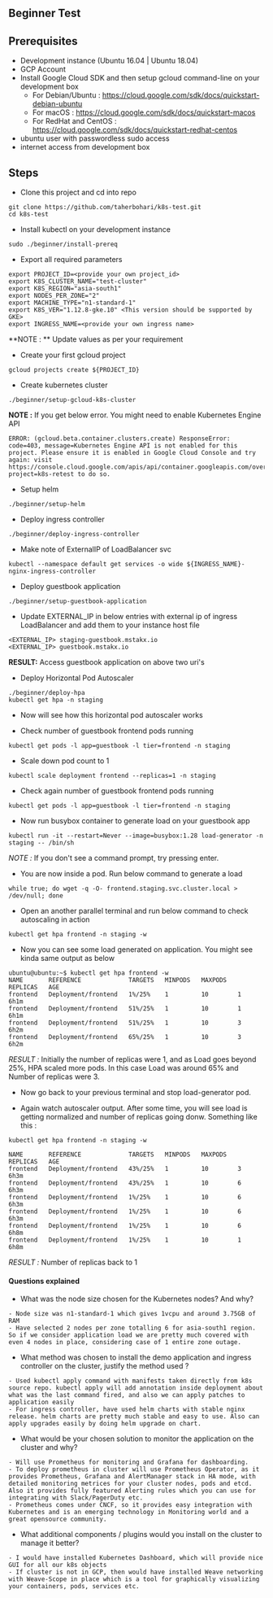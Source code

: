 ## Beginner Test

## Prerequisites
- Development instance (Ubuntu 16.04 | Ubuntu 18.04)
- GCP Account
- Install Google Cloud SDK and then setup gcloud command-line on your development box
  - For Debian/Ubuntu : https://cloud.google.com/sdk/docs/quickstart-debian-ubuntu
  - For macOS : https://cloud.google.com/sdk/docs/quickstart-macos
  - For RedHat and CentOS : https://cloud.google.com/sdk/docs/quickstart-redhat-centos
- ubuntu user with passwordless sudo access
- internet access from development box

## Steps
- Clone this project and cd into repo
```
git clone https://github.com/taherbohari/k8s-test.git
cd k8s-test
```

- Install kubectl on your development instance
```
sudo ./beginner/install-prereq
```

- Export all required parameters
```
export PROJECT_ID=<provide your own project_id>
export K8S_CLUSTER_NAME="test-cluster"
export K8S_REGION="asia-south1"
export NODES_PER_ZONE="2"
export MACHINE_TYPE="n1-standard-1"
export K8S_VER="1.12.8-gke.10" <This version should be supported by GKE>
export INGRESS_NAME=<provide your own ingress name>
```
**NOTE : ** Update values as per your requirement

- Create your first gcloud project
```
gcloud projects create ${PROJECT_ID}
```

- Create kubernetes cluster
```
./beginner/setup-gcloud-k8s-cluster
```
**NOTE :** If you get below error. You might need to enable Kubernetes Engine API
```
ERROR: (gcloud.beta.container.clusters.create) ResponseError: code=403, message=Kubernetes Engine API is not enabled for this project. Please ensure it is enabled in Google Cloud Console and try again: visit https://console.cloud.google.com/apis/api/container.googleapis.com/overview?project=k8s-retest to do so.
```

- Setup helm
```
./beginner/setup-helm
```

- Deploy ingress controller
```
./beginner/deploy-ingress-controller
```

- Make note of ExternalIP of LoadBalancer svc
```
kubectl --namespace default get services -o wide ${INGRESS_NAME}-nginx-ingress-controller
```

- Deploy guestbook application
```
./beginner/setup-guestbook-application
```

- Update EXTERNAL_IP in below entries with external ip of ingress LoadBalancer and add them to your instance host file
```
<EXTERNAL_IP> staging-guestbook.mstakx.io
<EXTERNAL_IP> guestbook.mstakx.io
```
**RESULT:** Access guestbook application on above two uri's

- Deploy Horizontal Pod Autoscaler
```
./beginner/deploy-hpa
kubectl get hpa -n staging
```

- Now will see how this horizontal pod autoscaler works

- Check number of guestbook frontend pods running
```
kubectl get pods -l app=guestbook -l tier=frontend -n staging
```
- Scale down pod count to 1
```
kubectl scale deployment frontend --replicas=1 -n staging
```
- Check again number of guestbook frontend pods running
```
kubectl get pods -l app=guestbook -l tier=frontend -n staging
```
- Now run busybox container to generate load on your guestbook app
```
kubectl run -it --restart=Never --image=busybox:1.28 load-generator -n staging -- /bin/sh
```
*NOTE :* If you don't see a command prompt, try pressing enter.

- You are now inside a pod. Run below command to generate a load
```
while true; do wget -q -O- frontend.staging.svc.cluster.local > /dev/null; done
```
- Open an another parallel terminal and run below command to check autoscaling in action
```
kubectl get hpa frontend -n staging -w
```
- Now you can see some load generated on application. You might see kinda same output as below
```
ubuntu@ubuntu:~$ kubectl get hpa frontend -w
NAME       REFERENCE             TARGETS   MINPODS   MAXPODS   REPLICAS   AGE
frontend   Deployment/frontend   1%/25%    1         10        1          6h1m
frontend   Deployment/frontend   51%/25%   1         10        1          6h1m
frontend   Deployment/frontend   51%/25%   1         10        3          6h2m
frontend   Deployment/frontend   65%/25%   1         10        3          6h2m
```
*RESULT :* Initially the number of replicas were 1, and as Load goes beyond 25%, HPA scaled more pods. In this case Load was around 65% and Number of replicas were 3.

- Now go back to your previous terminal and stop load-generator pod.

- Again watch autoscaler output. After some time, you will see load is getting normalized and number of replicas going donw. Something like this :
```
kubectl get hpa frontend -n staging -w
```
```
NAME       REFERENCE             TARGETS   MINPODS   MAXPODS   REPLICAS   AGE
frontend   Deployment/frontend   43%/25%   1         10        3          6h3m
frontend   Deployment/frontend   43%/25%   1         10        6          6h3m
frontend   Deployment/frontend   1%/25%    1         10        6          6h3m
frontend   Deployment/frontend   1%/25%    1         10        6          6h3m
frontend   Deployment/frontend   1%/25%    1         10        6          6h8m
frontend   Deployment/frontend   1%/25%    1         10        1          6h8m
```
*RESULT :* Number of replicas back to 1

#### Questions explained
- What was the node size chosen for the Kubernetes nodes? And why?
```
- Node size was n1-standard-1 which gives 1vcpu and around 3.75GB of RAM
- Have selected 2 nodes per zone totalling 6 for asia-south1 region. So if we consider application load we are pretty much covered with even 4 nodes in place, considering case of 1 entire zone outage.
```

- What method was chosen to install the demo application and ingress controller on the cluster, justify the method used ?
```	
- Used kubectl apply command with manifests taken directly from k8s source repo. kubectl apply will add annotation inside deployment about what was the last command fired, and also we can apply patches to application easily
- For ingress controller, have used helm charts with stable nginx release. helm charts are pretty much stable and easy to use. Also can apply upgrades easily by doing helm upgrade on chart.
```

- What would be your chosen solution to monitor the application on the cluster and why?
```
- Will use Prometheus for monitoring and Grafana for dashboarding. 
- To deploy prometheus in cluster will use Prometheus Operator, as it provides Prometheus, Grafana and AlertManager stack in HA mode, with detailed monitoring metrices for your cluster nodes, pods and etcd. Also it provides fully featured Alerting rules which you can use for integrating with Slack/PagerDuty etc.
- Prometheus comes under CNCF, so it provides easy integration with Kubernetes and is an emerging technology in Monitoring world and a great opensource community.
```

- What additional components / plugins would you install on the cluster to manage it better?
```	
- I would have installed Kubernetes Dashboard, which will provide nice GUI for all our k8s objects
- If cluster is not in GCP, then would have installed Weave networking with Weave-Scope in place which is a tool for graphically visualizing your containers, pods, services etc.
```
